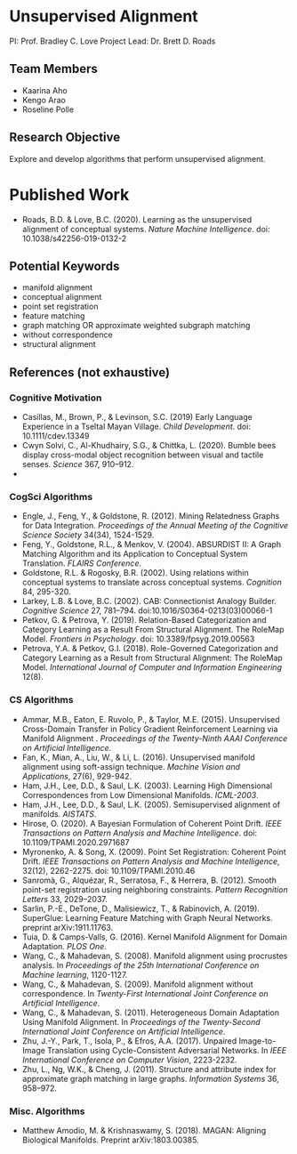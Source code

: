 # Unsupervised Alignment

PI: Prof. Bradley C. Love
Project Lead: Dr. Brett D. Roads

## Team Members
* Kaarina Aho
* Kengo Arao
* Roseline Polle

## Research Objective
Explore and develop algorithms that perform unsupervised alignment.

# Published Work
* Roads, B.D. & Love, B.C. (2020). Learning as the unsupervised alignment of conceptual systems. *Nature Machine Intelligence*. doi: 10.1038/s42256-019-0132-2

## Potential Keywords
* manifold alignment
* conceptual alignment
* point set registration
* feature matching
* graph matching OR approximate weighted subgraph matching
* without correspondence
* structural alignment

## References (not exhaustive)
### Cognitive Motivation
* Casillas, M., Brown, P., & Levinson, S.C. (2019) Early Language Experience in a Tseltal Mayan Village. *Child Development*. doi: 10.1111/cdev.13349
* Cwyn Solvi, C., Al-Khudhairy, S.G., & Chittka, L. (2020). Bumble bees display cross-modal object recognition between visual and tactile senses. *Science* 367, 910–912.
* 

### CogSci Algorithms
* Engle, J., Feng, Y., & Goldstone, R. (2012). Mining Relatedness Graphs for Data Integration. *Proceedings of the Annual Meeting of the Cognitive Science Society* 34(34), 1524-1529.
* Feng, Y., Goldstone, R.L., & Menkov, V. (2004). ABSURDIST II: A Graph Matching Algorithm and its Application to Conceptual System Translation. *FLAIRS Conference*.
* Goldstone, R.L. & Rogosky, B.R. (2002). Using relations within conceptual systems to translate across conceptual systems. *Cognition* 84, 295-320.
* Larkey, L.B. & Love, B.C. (2002). CAB: Connectionist Analogy Builder. *Cognitive Science* 27, 781–794. doi:10.1016/S0364-0213(03)00066-1
* Petkov, G. & Petrova, Y. (2019). Relation-Based Categorization and Category Learning as a Result From Structural Alignment. The RoleMap Model. *Frontiers in Psychology*. doi: 10.3389/fpsyg.2019.00563
* Petrova, Y.A. & Petkov, G.I. (2018). Role-Governed Categorization and Category Learning as a Result from Structural Alignment: The RoleMap Model. *International Journal of Computer and Information Engineering* 12(8).

### CS Algorithms
* Ammar, M.B., Eaton, E. Ruvolo, P., & Taylor, M.E. (2015). Unsupervised Cross-Domain Transfer in Policy Gradient Reinforcement Learning via Manifold Alignment . *Proceedings of the Twenty-Ninth AAAI Conference on Artificial Intelligence*.
* Fan, K., Mian, A., Liu, W., & Li, L. (2016). Unsupervised manifold alignment using soft-assign technique. *Machine Vision and Applications*, 27(6), 929-942.
* Ham, J.H., Lee, D.D., & Saul, L.K. (2003). Learning High Dimensional Correspondences from Low Dimensional Manifolds. *ICML-2003*.
* Ham, J.H., Lee, D.D., & Saul, L.K. (2005). Semisupervised alignment of manifolds. *AISTATS*.
* Hirose, O. (2020). A Bayesian Formulation of Coherent Point Drift. *IEEE Transactions on Pattern Analysis and Machine Intelligence*. doi: 10.1109/TPAMI.2020.2971687
* Myronenko, A. & Song, X. (2009). Point Set Registration: Coherent Point Drift. *IEEE Transactions on Pattern Analysis and Machine Intelligence*, 32(12), 2262-2275. doi: 10.1109/TPAMI.2010.46
* Sanromà, G., Alquézar, R., Serratosa, F., & Herrera, B. (2012). Smooth point-set registration using neighboring constraints. *Pattern Recognition Letters* 33, 2029–2037.
* Sarlin, P.-E., DeTone, D., Malisiewicz, T., & Rabinovich, A. (2019). SuperGlue: Learning Feature Matching with Graph Neural Networks. preprint arXiv:1911.11763.
* Tuia, D. & Camps-Valls, G. (2016). Kernel Manifold Alignment for Domain Adaptation. *PLOS One*.
* Wang, C., & Mahadevan, S. (2008). Manifold alignment using procrustes analysis. In *Proceedings of the 25th International Conference on Machine learning*, 1120-1127.
* Wang, C., & Mahadevan, S. (2009). Manifold alignment without correspondence. In *Twenty-First International Joint Conference on Artificial Intelligence*.
* Wang, C., & Mahadevan, S. (2011). Heterogeneous Domain Adaptation Using Manifold Alignment. In *Proceedings of the Twenty-Second International Joint Conference on Artificial Intelligence*.
* Zhu, J.-Y., Park, T., Isola, P., & Efros, A.A. (2017). Unpaired Image-to-Image Translation using Cycle-Consistent Adversarial Networks. In *IEEE International Conference on Computer Vision*, 2223-2232.
* Zhu, L., Ng, W.K., & Cheng, J. (2011). Structure and attribute index for approximate graph matching in large graphs. *Information Systems* 36, 958–972.

### Misc. Algorithms
* Matthew Amodio, M. & Krishnaswamy, S. (2018). MAGAN: Aligning Biological Manifolds. Preprint arXiv:1803.00385.

